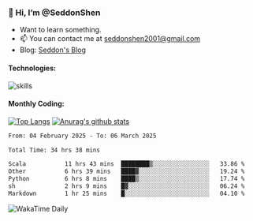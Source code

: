 ### 👋 Hi, I’m @SeddonShen
- Want to learn something.
- 📫 You can contact me at seddonshen2001@gmail.com
- Blog: [Seddon's Blog](https://seddonshen.github.io/)
#### Technologies:

![skills](https://skillicons.dev/icons?i=scala,js,html,css,bootstrap,jquery,c,cpp,cloudflare,django,docker,flask,git,github,githubactions,linux,latex,mysql,nodejs,ps,php,pr,py,raspberrypi,redis,unreal,v,vscode,vue,bash)

#### Monthly Coding:
[![Top Langs](https://github-readme-stats.vercel.app/api/top-langs?username=seddonshen&show_icons=true&locale=en&layout=compact&hide=html&langs_count=8)](https://github.com/SeddonShen/)
[![Anurag's github stats](https://github-readme-stats.vercel.app/api?username=SeddonShen&count_private=true&show_icons=true)](https://github.com/anuraghazra/github-readme-stats)
<!--START_SECTION:waka-->

```txt
From: 04 February 2025 - To: 06 March 2025

Total Time: 34 hrs 38 mins

Scala           11 hrs 43 mins  ████████▒░░░░░░░░░░░░░░░░   33.86 %
Other           6 hrs 39 mins   ████▓░░░░░░░░░░░░░░░░░░░░   19.24 %
Python          6 hrs 8 mins    ████▒░░░░░░░░░░░░░░░░░░░░   17.74 %
sh              2 hrs 9 mins    █▓░░░░░░░░░░░░░░░░░░░░░░░   06.24 %
Markdown        1 hr 25 mins    █░░░░░░░░░░░░░░░░░░░░░░░░   04.10 %
```

<!--END_SECTION:waka-->

![WakaTime Daily](https://wakatime.com/share/@seddon2001/61a7e342-5f12-4fea-bf92-1fac161e97d6.svg)
<!---
SeddonShen/SeddonShen is a ✨ special ✨ repository because its `README.md` (this file) appears on your GitHub profile.
You can click the Preview link to take a look at your changes.
--->
